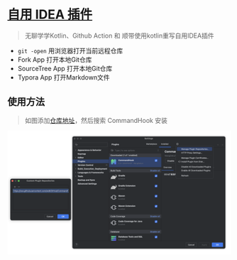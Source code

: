 # [自用 IDEA 插件](https://blog.dekun.wang/)

> 无聊学学Kotlin、Github Action 和 顺带使用kotlin重写自用IDEA插件

- `git -open` 用浏览器打开当前远程仓库
- Fork App 打开本地Git仓库
- SourceTree App 打开本地Git仓库
- Typora App 打开Markdown文件

## 使用方法

> 如图添加[仓库地址](https://raw.githubusercontent.com/wdkGitHub/CommandHook/refs/heads/master/updatePlugins.xml)，然后搜索 CommandHook 安装
<img src="./images/1.png">

